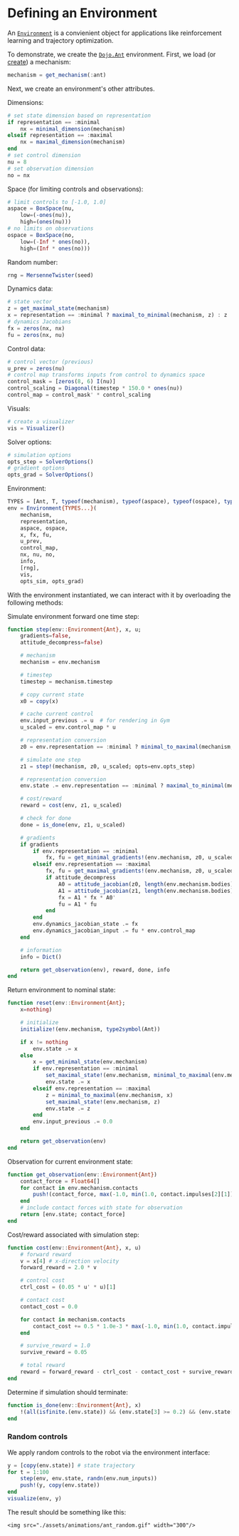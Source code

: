 # Defining an Environment

An [`Environment`](@ref) is a convienient object for applications like reinforcement learning and trajectory optimization. 

To demonstrate, we create the [`Dojo.Ant`](@ref) environment. First, we load (or [create](define_mechanism.md)) a mechanism:

```julia 
mechanism = get_mechanism(:ant) 
```

Next, we create an environment's other attributes.

Dimensions:
```julia
# set state dimension based on representation
if representation == :minimal
    nx = minimal_dimension(mechanism)
elseif representation == :maximal
    nx = maximal_dimension(mechanism)
end
# set control dimension
nu = 8
# set observation dimension
no = nx
```

Space (for limiting controls and observations):
```julia
# limit controls to [-1.0, 1.0]
aspace = BoxSpace(nu, 
    low=(-ones(nu)), 
    high=(ones(nu)))
# no limits on observations
ospace = BoxSpace(no, 
    low=(-Inf * ones(no)), 
    high=(Inf * ones(no)))
```

Random number:
```julia
rng = MersenneTwister(seed)
```

Dynamics data:
```julia
# state vector
z = get_maximal_state(mechanism)
x = representation == :minimal ? maximal_to_minimal(mechanism, z) : z
# dynamics Jacobians
fx = zeros(nx, nx)
fu = zeros(nx, nu)
```

Control data: 
```julia
# control vector (previous)
u_prev = zeros(nu)
# control map transforms inputs from control to dynamics space
control_mask = [zeros(8, 6) I(nu)]
control_scaling = Diagonal(timestep * 150.0 * ones(nu))
control_map = control_mask' * control_scaling
```

Visuals: 
```julia 
# create a visualizer
vis = Visualizer() 
```

Solver options: 
```julia
# simulation options 
opts_step = SolverOptions()
# gradient options
opts_grad = SolverOptions() 
```

Environment:
```julia
TYPES = [Ant, T, typeof(mechanism), typeof(aspace), typeof(ospace), typeof(info)]
env = Environment{TYPES...}(
    mechanism, 
    representation, 
    aspace, ospace,
    x, fx, fu,
    u_prev, 
    control_map,
    nx, nu, no,
    info,
    [rng], 
    vis,
    opts_sim, opts_grad)
```

With the environment instantiated, we can interact with it by overloading the following methods: 

Simulate environment forward one time step:
```julia
function step(env::Environment{Ant}, x, u; 
    gradients=false,
    attitude_decompress=false)

    # mechanism
    mechanism = env.mechanism

    # timestep 
    timestep = mechanism.timestep

    # copy current state
    x0 = copy(x)

    # cache current control
    env.input_previous .= u  # for rendering in Gym
	u_scaled = env.control_map * u

    # representation conversion
    z0 = env.representation == :minimal ? minimal_to_maximal(mechanism, x0) : x0

    # simulate one step
    z1 = step!(mechanism, z0, u_scaled; opts=env.opts_step)

    # representation conversion
    env.state .= env.representation == :minimal ? maximal_to_minimal(mechanism, z1) : z1

    # cost/reward
    reward = cost(env, z1, u_scaled)

    # check for done
    done = is_done(env, z1, u_scaled)

    # gradients
    if gradients
        if env.representation == :minimal
            fx, fu = get_minimal_gradients!(env.mechanism, z0, u_scaled, opts=env.opts_grad)
        elseif env.representation == :maximal
            fx, fu = get_maximal_gradients!(env.mechanism, z0, u_scaled, opts=env.opts_grad)
            if attitude_decompress
                A0 = attitude_jacobian(z0, length(env.mechanism.bodies))
                A1 = attitude_jacobian(z1, length(env.mechanism.bodies))
                fx = A1 * fx * A0'
                fu = A1 * fu
            end
        end
        env.dynamics_jacobian_state .= fx
        env.dynamics_jacobian_input .= fu * env.control_map
    end

    # information
    info = Dict()

    return get_observation(env), reward, done, info
end
```

Return environment to nominal state:
```julia
function reset(env::Environment{Ant}; 
    x=nothing)

    # initialize
    initialize!(env.mechanism, type2symbol(Ant))

    if x != nothing
        env.state .= x
    else
        x = get_minimal_state(env.mechanism)
        if env.representation == :minimal
            set_maximal_state!(env.mechanism, minimal_to_maximal(env.mechanism, x))
            env.state .= x
        elseif env.representation == :maximal
            z = minimal_to_maximal(env.mechanism, x)
            set_maximal_state!(env.mechanism, z)
            env.state .= z
        end
        env.input_previous .= 0.0
    end

    return get_observation(env)
end
```

Observation for current environment state:
```julia
function get_observation(env::Environment{Ant})
    contact_force = Float64[]
    for contact in env.mechanism.contacts
        push!(contact_force, max(-1.0, min(1.0, contact.impulses[2][1])))
    end
    # include contact forces with state for observation
    return [env.state; contact_force]
end
```

Cost/reward associated with simulation step:
```julia 
function cost(env::Environment{Ant}, x, u)
    # forward reward
    v = x[4] # x-direction velocity
    forward_reward = 2.0 * v

    # control cost
	ctrl_cost = (0.05 * u' * u)[1]

    # contact cost
    contact_cost = 0.0

    for contact in mechanism.contacts
        contact_cost += 0.5 * 1.0e-3 * max(-1.0, min(1.0, contact.impulses[2][1]))^2.0
    end

	# survive_reward = 1.0
    survive_reward = 0.05

    # total reward
    reward = forward_reward - ctrl_cost - contact_cost + survive_reward
end
```

Determine if simulation should terminate:
```julia 
function is_done(env::Environment{Ant}, x) 
    !(all(isfinite.(env.state)) && (env.state[3] >= 0.2) && (env.state[3] <= 1.0))
end
```

### Random controls

We apply random controls to the robot via the environment interface:
```julia
y = [copy(env.state)] # state trajectory
for t = 1:100
    step(env, env.state, randn(env.num_inputs))
    push!(y, copy(env.state)) 
end
visualize(env, y)
```

The result should be something like this:
```@raw html
<img src="./assets/animations/ant_random.gif" width="300"/>
```
